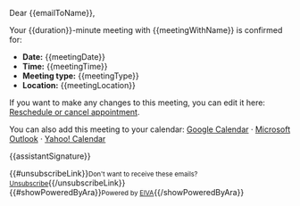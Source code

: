 Dear {{emailToName}},

Your {{duration}}-minute meeting with {{meetingWithName}} is confirmed for:

- **Date:** {{meetingDate}}
- **Time:** {{meetingTime}}
- **Meeting type:** {{meetingType}}
- **Location:** {{meetingLocation}}

If you want to make any changes to this meeting, you can edit it here: [Reschedule or cancel appointment]({{editLink}}).

You can also add this meeting to your calendar: [Google Calendar]({{googleLink}}) · [Microsoft Outlook]({{outlookLink}}) · [Yahoo! Calendar]({{yahooLink}})

{{assistantSignature}}

{{#unsubscribeLink}}<small>Don't want to receive these emails? <a href="{{unsubscribeUrl}}">Unsubscribe</a></small>{{/unsubscribeLink}}  
{{#showPoweredByAra}}<small>Powered by <a href="{{frontendUrl}}">EIVA</a></small>{{/showPoweredByAra}}
